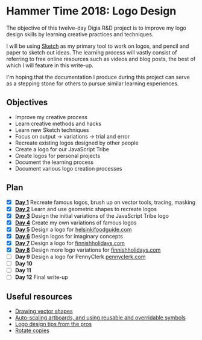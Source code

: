 # Hammer Time 2018: Logo Design

The objective of this twelve-day Digia R&D project is to improve my logo design skills by learning creative practices and techniques.

I will be using [Sketch](https://www.sketchapp.com) as my primary tool to work on logos, and pencil and paper to sketch out ideas. The learning process will vastly consist of referring to free online resources such as videos and blog posts, the best of which I will feature in this write-up.

I'm hoping that the documentation I produce during this project can serve as a stepping stone for others to pursue similar learning experiences.

## Objectives

- Improve my creative process
- Learn creative methods and hacks
- Learn new Sketch techniques
- Focus on output -> variations -> trial and error
- Recreate existing logos designed by other people
- Create a logo for our JavaScript Tribe
- Create logos for personal projects
- Document the learning process
- Document various logo creation processes

## Plan

- [x] [**Day 1**](docs/day-01.md) Recreate famous logos, brush up on vector tools, tracing, masking
- [x] [**Day 2**](docs/day-02.md) Learn and use geometric shapes to recreate logos
- [x] [**Day 3**](docs/day-03.md) Design the initial variations of the JavaScript Tribe logo
- [x] [**Day 4**](docs/day-04.md) Create my own variations of famous logos
- [x] [**Day 5**](docs/day-05.md) Design a logo for [helsinkifoodguide.com](https://helsinkifoodguide.com)
- [x] [**Day 6**](docs/day-06.md) Design logos for imaginary concepts
- [x] [**Day 7**](docs/day-07.md) Design a logo for [finnishholidays.com](https://finnishholidays.com)
- [x] [**Day 8**](docs/day-08.md) Design more logo variations for [finnishholidays.com](https://finnishholidays.com)
- [ ] **Day 9** Design a logo for PennyClerk [pennyclerk.com](https://pennyclerk.com)
- [ ] **Day 10**
- [ ] **Day 11**
- [ ] **Day 12** Final write-up

## Useful resources

- [Drawing vector shapes](https://www.youtube.com/watch?v=GWueR0dgt2A)
- [Auto-scaling artboards, and using reusable and overridable symbols](https://www.youtube.com/watch?v=73rxh6tiWbU)
- [Logo design tips from the pros](https://www.creativebloq.com/graphic-design/pro-guide-logo-design-21221)
- [Rotate copies](https://sketchapp.com/docs/shapes/rotate-copies/)
